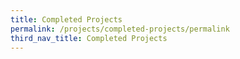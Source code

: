 ```yaml
---
title: Completed Projects
permalink: /projects/completed-projects/permalink
third_nav_title: Completed Projects
---
```

